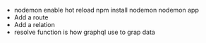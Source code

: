 * nodemon
enable hot reload
npm install nodemon
nodemon app
* Add a route
* Add a relation
* resolve function is how graphql use to grap data
